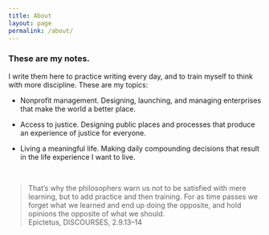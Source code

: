 ```yaml
---
title: About
layout: page
permalink: /about/
---
```


### These are my notes.

I write them here to practice writing every day, and to train myself to think with more discipline. 
These are my topics: 

- Nonprofit management. Designing, launching, and managing enterprises that make the world a better place.
  
- Access to justice. Designing public places and processes that produce an experience of justice for everyone.
  
- Living a meaningful life. Making daily compounding decisions that result in the life experience I want to live.

<br>

> That’s why the philosophers warn us not to be satisfied with mere learning, but to add practice and then training. For as time passes we forget what we learned and end up doing the opposite, and hold opinions the opposite of what we should.   
> Epictetus, DISCOURSES, 2.9.13–14
